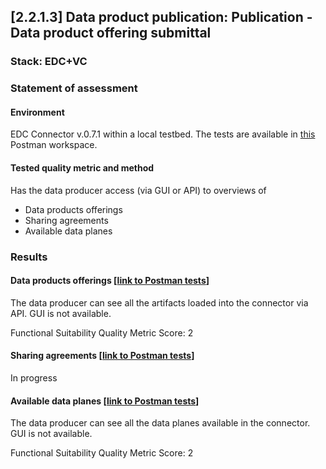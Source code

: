 ## [2.2.1.3] Data product publication: Publication - Data product offering submittal
### Stack: EDC+VC

### Statement of assessment
#### Environment

EDC Connector v.0.7.1 within a local testbed.
The tests are available in [this](https://www.postman.com/i2cat-dev/workspace/deployemds) Postman workspace.

#### Tested quality metric and method

Has the data producer access (via GUI or API) to overviews of

- Data products offerings
- Sharing agreements
- Available data planes

### Results
#### Data products offerings [[link to Postman tests](https://www.postman.com/i2cat-dev/workspace/deployemds/folder/36812968-5000faf7-2793-45cb-92ec-b56d9ef97127?action=share&source=copy-link&creator=36812968&ctx=documentation)]

The data producer can see all the artifacts loaded into the connector via API.
GUI is not available.

Functional Suitability Quality Metric Score: 2

#### Sharing agreements [[link to Postman tests](https://www.postman.com/i2cat-dev/workspace/deployemds/folder/36812968-063d3ebc-d5c2-4493-b977-8b3b4e2fbdf1?action=share&source=copy-link&creator=36812968&ctx=documentation)]

In progress

#### Available data planes [[link to Postman tests](https://www.postman.com/i2cat-dev/workspace/deployemds/folder/36812968-5143c698-3021-47f8-b590-043b0db8d054?action=share&source=copy-link&creator=36812968&ctx=documentation)]

The data producer can see all the data planes available in the connector.
GUI is not available.

Functional Suitability Quality Metric Score: 2
